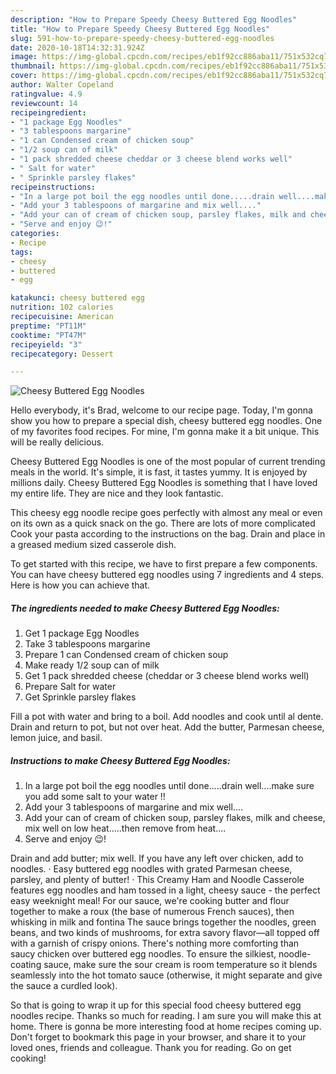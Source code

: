 ```yaml
---
description: "How to Prepare Speedy Cheesy Buttered Egg Noodles"
title: "How to Prepare Speedy Cheesy Buttered Egg Noodles"
slug: 591-how-to-prepare-speedy-cheesy-buttered-egg-noodles
date: 2020-10-18T14:32:31.924Z
image: https://img-global.cpcdn.com/recipes/eb1f92cc886aba11/751x532cq70/cheesy-buttered-egg-noodles-recipe-main-photo.jpg
thumbnail: https://img-global.cpcdn.com/recipes/eb1f92cc886aba11/751x532cq70/cheesy-buttered-egg-noodles-recipe-main-photo.jpg
cover: https://img-global.cpcdn.com/recipes/eb1f92cc886aba11/751x532cq70/cheesy-buttered-egg-noodles-recipe-main-photo.jpg
author: Walter Copeland
ratingvalue: 4.9
reviewcount: 14
recipeingredient:
- "1 package Egg Noodles"
- "3 tablespoons margarine"
- "1 can Condensed cream of chicken soup"
- "1/2 soup can of milk"
- "1 pack shredded cheese cheddar or 3 cheese blend works well"
- " Salt for water"
- " Sprinkle parsley flakes"
recipeinstructions:
- "In a large pot boil the egg noodles until done.....drain well....make sure you add some salt to your water !!"
- "Add your 3 tablespoons of margarine and mix well...."
- "Add your can of cream of chicken soup, parsley flakes, milk and cheese, mix well on low heat.....then remove from heat...."
- "Serve and enjoy 😉!"
categories:
- Recipe
tags:
- cheesy
- buttered
- egg

katakunci: cheesy buttered egg 
nutrition: 102 calories
recipecuisine: American
preptime: "PT11M"
cooktime: "PT47M"
recipeyield: "3"
recipecategory: Dessert

---
```



![Cheesy Buttered Egg Noodles](https://img-global.cpcdn.com/recipes/eb1f92cc886aba11/751x532cq70/cheesy-buttered-egg-noodles-recipe-main-photo.jpg)

Hello everybody, it's Brad, welcome to our recipe page. Today, I'm gonna show you how to prepare a special dish, cheesy buttered egg noodles. One of my favorites food recipes. For mine, I'm gonna make it a bit unique. This will be really delicious.

Cheesy Buttered Egg Noodles is one of the most popular of current trending meals in the world. It's simple, it is fast, it tastes yummy. It is enjoyed by millions daily. Cheesy Buttered Egg Noodles is something that I have loved my entire life. They are nice and they look fantastic.

This cheesy egg noodle recipe goes perfectly with almost any meal or even on its own as a quick snack on the go. There are lots of more complicated Cook your pasta according to the instructions on the bag. Drain and place in a greased medium sized casserole dish.


To get started with this recipe, we have to first prepare a few components. You can have cheesy buttered egg noodles using 7 ingredients and 4 steps. Here is how you can achieve that.

<!--inarticleads1-->

##### The ingredients needed to make Cheesy Buttered Egg Noodles:

1. Get 1 package Egg Noodles
1. Take 3 tablespoons margarine
1. Prepare 1 can Condensed cream of chicken soup
1. Make ready 1/2 soup can of milk
1. Get 1 pack shredded cheese (cheddar or 3 cheese blend works well)
1. Prepare  Salt for water
1. Get  Sprinkle parsley flakes


Fill a pot with water and bring to a boil. Add noodles and cook until al dente. Drain and return to pot, but not over heat. Add the butter, Parmesan cheese, lemon juice, and basil. 

<!--inarticleads2-->

##### Instructions to make Cheesy Buttered Egg Noodles:

1. In a large pot boil the egg noodles until done.....drain well....make sure you add some salt to your water !!
1. Add your 3 tablespoons of margarine and mix well....
1. Add your can of cream of chicken soup, parsley flakes, milk and cheese, mix well on low heat.....then remove from heat....
1. Serve and enjoy 😉!


Drain and add butter; mix well. If you have any left over chicken, add to noodles. · Easy buttered egg noodles with grated Parmesan cheese, parsley, and plenty of butter! · This Creamy Ham and Noodle Casserole features egg noodles and ham tossed in a light, cheesy sauce - the perfect easy weeknight meal! For our sauce, we&#39;re cooking butter and flour together to make a roux (the base of numerous French sauces), then whisking in milk and fontina The sauce brings together the noodles, green beans, and two kinds of mushrooms, for extra savory flavor—all topped off with a garnish of crispy onions. There&#39;s nothing more comforting than saucy chicken over buttered egg noodles. To ensure the silkiest, noodle-coating sauce, make sure the sour cream is room temperature so it blends seamlessly into the hot tomato sauce (otherwise, it might separate and give the sauce a curdled look). 

So that is going to wrap it up for this special food cheesy buttered egg noodles recipe. Thanks so much for reading. I am sure you will make this at home. There is gonna be more interesting food at home recipes coming up. Don't forget to bookmark this page in your browser, and share it to your loved ones, friends and colleague. Thank you for reading. Go on get cooking!

